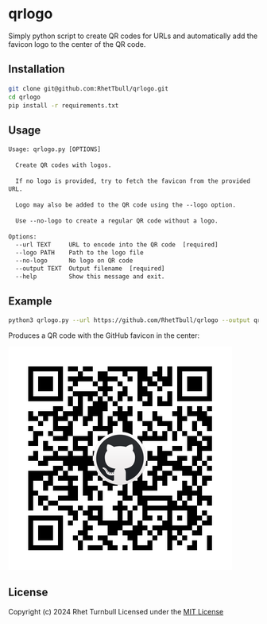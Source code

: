 # qrlogo

Simply python script to create QR codes for URLs and automatically add the favicon logo to the center of the QR code.

## Installation

```bash
git clone git@github.com:RhetTbull/qrlogo.git
cd qrlogo
pip install -r requirements.txt
```

## Usage

```
Usage: qrlogo.py [OPTIONS]

  Create QR codes with logos.

  If no logo is provided, try to fetch the favicon from the provided URL.

  Logo may also be added to the QR code using the --logo option.

  Use --no-logo to create a regular QR code without a logo.

Options:
  --url TEXT     URL to encode into the QR code  [required]
  --logo PATH    Path to the logo file
  --no-logo      No logo on QR code
  --output TEXT  Output filename  [required]
  --help         Show this message and exit.
```

## Example

```bash
python3 qrlogo.py --url https://github.com/RhetTbull/qrlogo --output qrlogo.png
```

Produces a QR code with the GitHub favicon in the center:

![qrlogo](qrlogo.png)

## License

Copyright (c) 2024 Rhet Turnbull
Licensed under the [MIT License](LICENSE)
